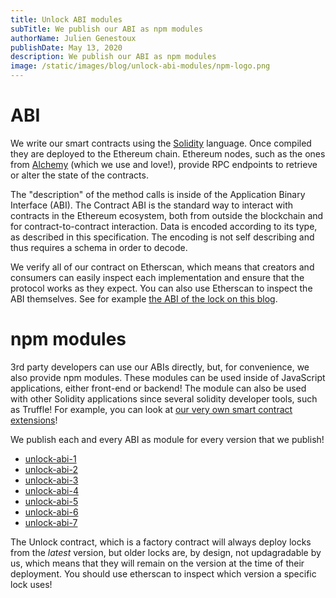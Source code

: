 ```yaml
---
title: Unlock ABI modules
subTitle: We publish our ABI as npm modules
authorName: Julien Genestoux
publishDate: May 13, 2020
description: We publish our ABI as npm modules
image: /static/images/blog/unlock-abi-modules/npm-logo.png
---
```


# ABI

We write our smart contracts using the [Solidity](https://solidity.readthedocs.io/) language. Once compiled they are deployed to the Ethereum chain. Ethereum nodes, such as the ones from [Alchemy](https://alchemyapi.io/) (which we use and love!), provide RPC endpoints to retrieve or alter the state of the contracts.

The "description" of the method calls is inside of the Application Binary Interface (ABI). The Contract ABI is the standard way to interact with contracts in the Ethereum ecosystem, both from outside the blockchain and for contract-to-contract interaction. Data is encoded according to its type, as described in this specification. The encoding is not self describing and thus requires a schema in order to decode.

We verify all of our contract on Etherscan, which means that creators and consumers can easily inspect each implementation and ensure that the protocol works as they expect. You can also use Etherscan to inspect the ABI themselves. See for example [the ABI of the lock on this blog](https://etherscan.io/address/0xB0114bbDCe17e0AF91b2Be32916a1e236cf6034F#code).

# npm modules

3rd party developers can use our ABIs directly, but, for convenience, we also provide npm modules. These modules can be used inside of JavaScript applications, either front-end or backend! The module can also be used with other Solidity applications since several solidity developer tools, such as Truffle! For example, you can look at [our very own smart contract extensions](https://github.com/unlock-protocol/unlock/tree/master/smart-contract-extensions)!

We publish each and every ABI as module for every version that we publish!

- [unlock-abi-1](https://www.npmjs.com/package/@unlock-protocol/unlock-abi-1)
- [unlock-abi-2](https://www.npmjs.com/package/@unlock-protocol/unlock-abi-2)
- [unlock-abi-3](https://www.npmjs.com/package/@unlock-protocol/unlock-abi-3)
- [unlock-abi-4](https://www.npmjs.com/package/@unlock-protocol/unlock-abi-4)
- [unlock-abi-5](https://www.npmjs.com/package/@unlock-protocol/unlock-abi-5)
- [unlock-abi-6](https://www.npmjs.com/package/@unlock-protocol/unlock-abi-6)
- [unlock-abi-7](https://www.npmjs.com/package/@unlock-protocol/unlock-abi-7)

The Unlock contract, which is a factory contract will always deploy locks from the _latest_ version, but older locks are, by design, not updagradable by us, which means that they will remain on the version at the time of their deployment. You should use etherscan to inspect which version a specific lock uses!
